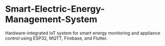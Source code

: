 # Smart-Electric-Energy-Management-System
Hardware-integrated IoT system for smart energy monitoring and appliance control using ESP32, MQTT, Firebase, and Flutter.

